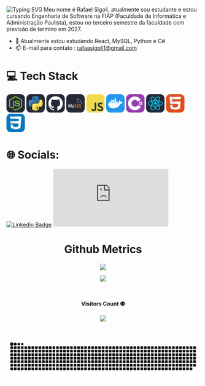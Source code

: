 ![Typing SVG](https://readme-typing-svg.herokuapp.com/?color=02D9F7FF&size=35&center=false&vCenter=false&width=1000&lines=Hello+there+👋;👋👋👋;)
Meu nome é Rafael Sigoli, atualmente sou estudante e estou cursando Engenharia de Software na FIAP (Faculdade de Informática e Administração Paulista), estou no terceiro semestre da faculdade com previsão de termino em 2027.

- 🌱 Atualmente estou estudando React, MySQL, Python e C#
- 📫 E-mail para contato : rafaasigoli1@gmail.com

 # 💻 Tech Stack
<p align="left">
<img src="https://github.com/tandpfun/skill-icons/blob/main/icons/NodeJS-Dark.svg" width="48" title="NodeJs">       
<img src="https://github.com/tandpfun/skill-icons/blob/main/icons/Python-Dark.svg" width="48" title="Python">
<img src="https://github.com/tandpfun/skill-icons/blob/main/icons/Github-Dark.svg" width="48" title="Github">   
<img src="https://github.com/tandpfun/skill-icons/blob/main/icons/MySQL-Dark.svg" width="48" title="">
<img src="https://github.com/tandpfun/skill-icons/blob/main/icons/JavaScript.svg" width="48"  title="Javascript">
<img src="https://github.com/tandpfun/skill-icons/blob/main/icons/Docker.svg" width="48"  title="Docker">
<img src="https://github.com/tandpfun/skill-icons/blob/main/icons/CS.svg" width="48"  title="C#">
<img src="https://github.com/tandpfun/skill-icons/blob/main/icons/React-Dark.svg" width="48" title="React.Js"> 
<img src="https://github.com/tandpfun/skill-icons/blob/main/icons/HTML.svg" width="48" title="HTML"> 
<img src="https://github.com/tandpfun/skill-icons/blob/main/icons/CSS.svg" width="48" title="CSS">  
<p/>

# 🌐 Socials:
[![Linkedin Badge](https://img.shields.io/badge/linkedin-%230077B5.svg?&style=for-the-badge&logo=linkedin&logoColor=white)](https://www.linkedin.com/in/rafael-almeida-7660a6290/)
[![Mail Badge](https://img.shields.io/badge/email-c14438?style=for-the-badge&logo=Gmail&logoColor=white&link=mailto:👽@gmail.com)](mailto:rafaasigoli1@gmail.com)

 
 <h1 align="center">Github Metrics </h1>
 <p align = "center">
<img width="600em" align="center" src="https://github-profile-summary-cards.vercel.app/api/cards/profile-details?username=RafaelDevProjects&theme=github_dark" />
<p/>


<p align="center">
 <img  src="https://github-readme-streak-stats.herokuapp.com?user=RafaelDevProjects&theme=tokyonight_duo&hide_border=true"
</p>
</div>

<div align="center">
<br><p align="centre"><b>Visitors Count 👽 </b></p>  
<p align="center"><img align="center" src="https://profile-counter.glitch.me/{RafaelDevProjects}/count.svg" /></p> 
<br>
</div>


![](https://github.com/Platane/snk/raw/output/github-contribution-grid-snake.svg)

